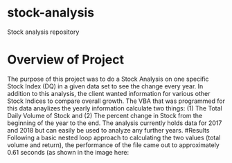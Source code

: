 # stock-analysis
Stock analysis repository

# Overview of Project
The purpose of this project was to do a Stock Analysis on one specific Stock Index (DQ) in a given data set to see the change every year. In addition to this analysis, the client wanted information for various other Stock Indices to compare overall growth. The VBA that was programmed for this data anaylizes the yearly information calculate two things: (1) The Total Daily Volume of Stock and (2) The percent change in Stock from the beginning of the year to the end. The analysis currently holds data for 2017 and 2018 but can easily be used to analyze any further years.
#Results
Following a basic nested loop approach to calculating the two values (total volume and return), the performance of the file came out to approximately 0.61 seconds (as shown in the image here:

